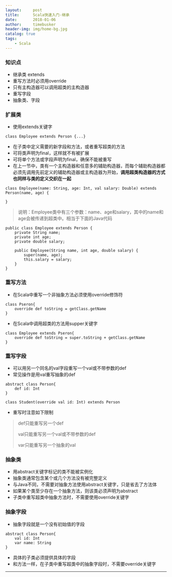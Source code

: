 ```yaml
---
layout:     post
title:      Scala快速入门-继承
date:       2018-01-06
author:     timebusker
header-img: img/home-bg.jpg
catalog: true
tags:
    - Scala
---
```


### 知识点

* 继承类 extends
* 重写方法时必须用override
* 只有主构造器可以调用超类的主构造器
* 重写字段
* 抽象类、字段

### 扩展类

* 使用extends关键字

```
class Employee extends Person {...}
```

* 在子类中定义需要的新字段和方法，或者重写超类的方法
* 可将类声明为final，这样就不有被扩展
* 可将单个方法或字段声明为final，确保不能被重写
* 在上一节中，类有一个主构造器和任意多的辅助构造器，而每个辅助构造器都必须先调用先前定义的辅助构造器或主构造器为开始，**调用超类构造器的方式也同样与类的定义交织在一起**

```
class Employee(name: String, age: Int, val salary: Double) extends Person(name, age) {

}
```

> 说明：Employee类中有三个参数：name、age和salary，其中的name和age会被传递到超类中。相当于下面的Java代码

```
public class Employee extends Person {
	private String name;
	private int age;
	private double salary;
	
	public Employee(String name, int age, double salary) {
		super(name, age);
		this.salary = salary;
	}
}
```

### 重写方法

* 在Scala中重写一个非抽象方法必须使用override修饰符

```
class Pseron{
	override def toString = getClass.getName
}
```

* 在Scala中调用超类的方法用supper关键字

```
class Employee extends Pseron{
	override def toString = super.toString + getClass.getName
}
```

### 重写字段

* 可以用另一个同名的val字段重写一个val或不带参数的def
* 常见操作是用val重写抽象的def

```
abstract class Person{
	def id: Int
}

class Student(override val id: Int) extends Person
```

* 重写时注意如下限制

> def只能重写另一个def
> 
> val只能重写另一个val或不带参数的def
> 
> var只能重写另一个抽象的val
>


### 抽象类

* 用abstract关键字标记的类不能被实例化
* 抽象类通常包含某个或几个方法没有被完整定义
* 与Java不同，不需要对抽象方法使用abstract关键字，只是省去了方法体
* 如果某个类至少存在一个抽象方法，则该类必须声明为abstract
* 子类中重写超类中抽象方法时，不需要使用override关键字

### 抽象字段

* 抽象字段就是一个没有初始值的字段

```
abstract class Person{
	val id: Int
	var name: String
}
```

* 具体的子类必须提供具体的字段
* 和方法一样，在子类中重写超类中的抽象字段时，不需要override关键字

***


